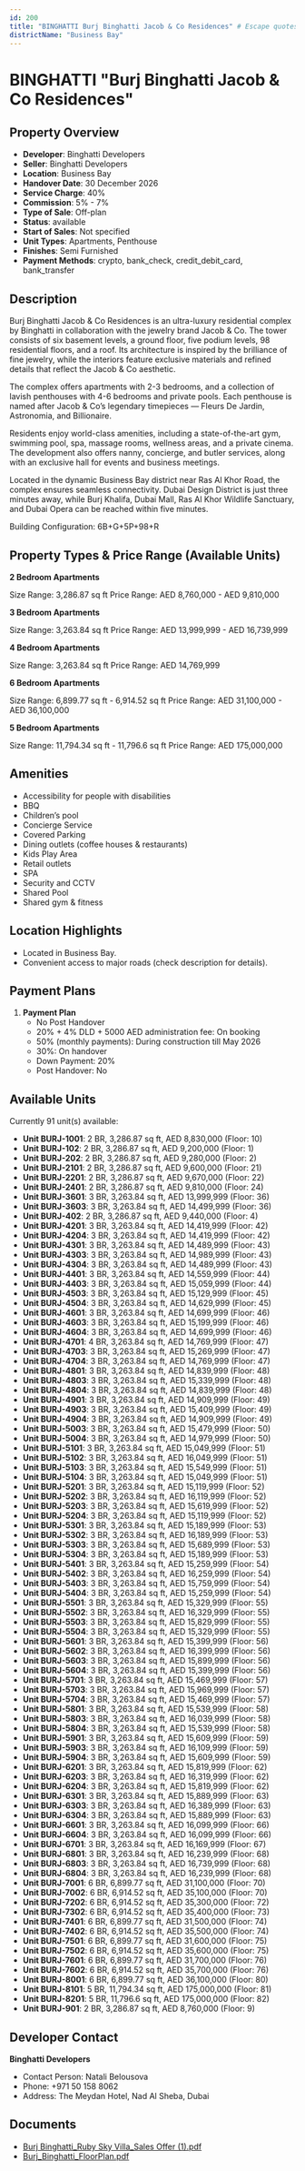 ```yaml
---
id: 200
title: "BINGHATTI Burj Binghatti Jacob & Co Residences" # Escape quotes for YAML string
districtName: "Business Bay"
---
```


# BINGHATTI "Burj Binghatti Jacob & Co Residences"

## Property Overview
- **Developer**: Binghatti Developers
- **Seller**: Binghatti Developers
- **Location**: Business Bay
- **Handover Date**: 30 December 2026
- **Service Charge**: 40%
- **Commission**: 5% - 7%
- **Type of Sale**: Off-plan
- **Status**: available
- **Start of Sales**: Not specified
- **Unit Types**: Apartments, Penthouse
- **Finishes**: Semi Furnished
- **Payment Methods**: crypto, bank_check, credit_debit_card, bank_transfer

## Description
Burj Binghatti Jacob & Co Residences is an ultra-luxury residential complex by Binghatti in collaboration with the jewelry brand Jacob & Co. The tower consists of six basement levels, a ground floor, five podium levels, 98 residential floors, and a roof. Its architecture is inspired by the brilliance of fine jewelry, while the interiors feature exclusive materials and refined details that reflect the Jacob & Co aesthetic.

The complex offers apartments with 2-3 bedrooms, and a collection of lavish penthouses with 4-6 bedrooms and private pools. Each penthouse is named after Jacob & Co’s legendary timepieces — Fleurs De Jardin, Astronomia, and Billionaire.

Residents enjoy world-class amenities, including a state-of-the-art gym, swimming pool, spa, massage rooms, wellness areas, and a private cinema. The development also offers nanny, concierge, and butler services, along with an exclusive hall for events and business meetings.

Located in the dynamic Business Bay district near Ras Al Khor Road, the complex ensures seamless connectivity. Dubai Design District is just three minutes away, while Burj Khalifa, Dubai Mall, Ras Al Khor Wildlife Sanctuary, and Dubai Opera can be reached within five minutes.

Building Configuration: 6B+G+5P+98+R

## Property Types & Price Range (Available Units)
**2 Bedroom Apartments**

Size Range: 3,286.87 sq ft
Price Range: AED 8,760,000 - AED 9,810,000

**3 Bedroom Apartments**

Size Range: 3,263.84 sq ft
Price Range: AED 13,999,999 - AED 16,739,999

**4 Bedroom Apartments**

Size Range: 3,263.84 sq ft
Price Range: AED 14,769,999

**6 Bedroom Apartments**

Size Range: 6,899.77 sq ft - 6,914.52 sq ft
Price Range: AED 31,100,000 - AED 36,100,000

**5 Bedroom Apartments**

Size Range: 11,794.34 sq ft - 11,796.6 sq ft
Price Range: AED 175,000,000

## Amenities
- Accessibility for people with disabilities
- BBQ
- Children’s pool
- Concierge Service
- Covered Parking
- Dining outlets  (coffee houses & restaurants)
- Kids Play Area
- Retail outlets
- SPA
- Security and CCTV
- Shared Pool
- Shared gym & fitness

## Location Highlights
- Located in Business Bay.
- Convenient access to major roads (check description for details).

## Payment Plans
1. **Payment Plan**
   - No Post Handover
   - 20% + 4% DLD + 5000 AED administration fee: On booking
   - 50% (monthly payments): During construction till  May 2026
   - 30%: On handover
   - Down Payment: 20%
   - Post Handover: No

## Available Units
Currently 91 unit(s) available:
- **Unit BURJ-1001**: 2 BR, 3,286.87 sq ft, AED 8,830,000 (Floor: 10)
- **Unit BURJ-102**: 2 BR, 3,286.87 sq ft, AED 9,200,000 (Floor: 1)
- **Unit BURJ-202**: 2 BR, 3,286.87 sq ft, AED 9,280,000 (Floor: 2)
- **Unit BURJ-2101**: 2 BR, 3,286.87 sq ft, AED 9,600,000 (Floor: 21)
- **Unit BURJ-2201**: 2 BR, 3,286.87 sq ft, AED 9,670,000 (Floor: 22)
- **Unit BURJ-2401**: 2 BR, 3,286.87 sq ft, AED 9,810,000 (Floor: 24)
- **Unit BURJ-3601**: 3 BR, 3,263.84 sq ft, AED 13,999,999 (Floor: 36)
- **Unit BURJ-3603**: 3 BR, 3,263.84 sq ft, AED 14,499,999 (Floor: 36)
- **Unit BURJ-402**: 2 BR, 3,286.87 sq ft, AED 9,440,000 (Floor: 4)
- **Unit BURJ-4201**: 3 BR, 3,263.84 sq ft, AED 14,419,999 (Floor: 42)
- **Unit BURJ-4204**: 3 BR, 3,263.84 sq ft, AED 14,419,999 (Floor: 42)
- **Unit BURJ-4301**: 3 BR, 3,263.84 sq ft, AED 14,489,999 (Floor: 43)
- **Unit BURJ-4303**: 3 BR, 3,263.84 sq ft, AED 14,989,999 (Floor: 43)
- **Unit BURJ-4304**: 3 BR, 3,263.84 sq ft, AED 14,489,999 (Floor: 43)
- **Unit BURJ-4401**: 3 BR, 3,263.84 sq ft, AED 14,559,999 (Floor: 44)
- **Unit BURJ-4403**: 3 BR, 3,263.84 sq ft, AED 15,059,999 (Floor: 44)
- **Unit BURJ-4503**: 3 BR, 3,263.84 sq ft, AED 15,129,999 (Floor: 45)
- **Unit BURJ-4504**: 3 BR, 3,263.84 sq ft, AED 14,629,999 (Floor: 45)
- **Unit BURJ-4601**: 3 BR, 3,263.84 sq ft, AED 14,699,999 (Floor: 46)
- **Unit BURJ-4603**: 3 BR, 3,263.84 sq ft, AED 15,199,999 (Floor: 46)
- **Unit BURJ-4604**: 3 BR, 3,263.84 sq ft, AED 14,699,999 (Floor: 46)
- **Unit BURJ-4701**: 4 BR, 3,263.84 sq ft, AED 14,769,999 (Floor: 47)
- **Unit BURJ-4703**: 3 BR, 3,263.84 sq ft, AED 15,269,999 (Floor: 47)
- **Unit BURJ-4704**: 3 BR, 3,263.84 sq ft, AED 14,769,999 (Floor: 47)
- **Unit BURJ-4801**: 3 BR, 3,263.84 sq ft, AED 14,839,999 (Floor: 48)
- **Unit BURJ-4803**: 3 BR, 3,263.84 sq ft, AED 15,339,999 (Floor: 48)
- **Unit BURJ-4804**: 3 BR, 3,263.84 sq ft, AED 14,839,999 (Floor: 48)
- **Unit BURJ-4901**: 3 BR, 3,263.84 sq ft, AED 14,909,999 (Floor: 49)
- **Unit BURJ-4903**: 3 BR, 3,263.84 sq ft, AED 15,409,999 (Floor: 49)
- **Unit BURJ-4904**: 3 BR, 3,263.84 sq ft, AED 14,909,999 (Floor: 49)
- **Unit BURJ-5003**: 3 BR, 3,263.84 sq ft, AED 15,479,999 (Floor: 50)
- **Unit BURJ-5004**: 3 BR, 3,263.84 sq ft, AED 14,979,999 (Floor: 50)
- **Unit BURJ-5101**: 3 BR, 3,263.84 sq ft, AED 15,049,999 (Floor: 51)
- **Unit BURJ-5102**: 3 BR, 3,263.84 sq ft, AED 16,049,999 (Floor: 51)
- **Unit BURJ-5103**: 3 BR, 3,263.84 sq ft, AED 15,549,999 (Floor: 51)
- **Unit BURJ-5104**: 3 BR, 3,263.84 sq ft, AED 15,049,999 (Floor: 51)
- **Unit BURJ-5201**: 3 BR, 3,263.84 sq ft, AED 15,119,999 (Floor: 52)
- **Unit BURJ-5202**: 3 BR, 3,263.84 sq ft, AED 16,119,999 (Floor: 52)
- **Unit BURJ-5203**: 3 BR, 3,263.84 sq ft, AED 15,619,999 (Floor: 52)
- **Unit BURJ-5204**: 3 BR, 3,263.84 sq ft, AED 15,119,999 (Floor: 52)
- **Unit BURJ-5301**: 3 BR, 3,263.84 sq ft, AED 15,189,999 (Floor: 53)
- **Unit BURJ-5302**: 3 BR, 3,263.84 sq ft, AED 16,189,999 (Floor: 53)
- **Unit BURJ-5303**: 3 BR, 3,263.84 sq ft, AED 15,689,999 (Floor: 53)
- **Unit BURJ-5304**: 3 BR, 3,263.84 sq ft, AED 15,189,999 (Floor: 53)
- **Unit BURJ-5401**: 3 BR, 3,263.84 sq ft, AED 15,259,999 (Floor: 54)
- **Unit BURJ-5402**: 3 BR, 3,263.84 sq ft, AED 16,259,999 (Floor: 54)
- **Unit BURJ-5403**: 3 BR, 3,263.84 sq ft, AED 15,759,999 (Floor: 54)
- **Unit BURJ-5404**: 3 BR, 3,263.84 sq ft, AED 15,259,999 (Floor: 54)
- **Unit BURJ-5501**: 3 BR, 3,263.84 sq ft, AED 15,329,999 (Floor: 55)
- **Unit BURJ-5502**: 3 BR, 3,263.84 sq ft, AED 16,329,999 (Floor: 55)
- **Unit BURJ-5503**: 3 BR, 3,263.84 sq ft, AED 15,829,999 (Floor: 55)
- **Unit BURJ-5504**: 3 BR, 3,263.84 sq ft, AED 15,329,999 (Floor: 55)
- **Unit BURJ-5601**: 3 BR, 3,263.84 sq ft, AED 15,399,999 (Floor: 56)
- **Unit BURJ-5602**: 3 BR, 3,263.84 sq ft, AED 16,399,999 (Floor: 56)
- **Unit BURJ-5603**: 3 BR, 3,263.84 sq ft, AED 15,899,999 (Floor: 56)
- **Unit BURJ-5604**: 3 BR, 3,263.84 sq ft, AED 15,399,999 (Floor: 56)
- **Unit BURJ-5701**: 3 BR, 3,263.84 sq ft, AED 15,469,999 (Floor: 57)
- **Unit BURJ-5703**: 3 BR, 3,263.84 sq ft, AED 15,969,999 (Floor: 57)
- **Unit BURJ-5704**: 3 BR, 3,263.84 sq ft, AED 15,469,999 (Floor: 57)
- **Unit BURJ-5801**: 3 BR, 3,263.84 sq ft, AED 15,539,999 (Floor: 58)
- **Unit BURJ-5803**: 3 BR, 3,263.84 sq ft, AED 16,039,999 (Floor: 58)
- **Unit BURJ-5804**: 3 BR, 3,263.84 sq ft, AED 15,539,999 (Floor: 58)
- **Unit BURJ-5901**: 3 BR, 3,263.84 sq ft, AED 15,609,999 (Floor: 59)
- **Unit BURJ-5903**: 3 BR, 3,263.84 sq ft, AED 16,109,999 (Floor: 59)
- **Unit BURJ-5904**: 3 BR, 3,263.84 sq ft, AED 15,609,999 (Floor: 59)
- **Unit BURJ-6201**: 3 BR, 3,263.84 sq ft, AED 15,819,999 (Floor: 62)
- **Unit BURJ-6203**: 3 BR, 3,263.84 sq ft, AED 16,319,999 (Floor: 62)
- **Unit BURJ-6204**: 3 BR, 3,263.84 sq ft, AED 15,819,999 (Floor: 62)
- **Unit BURJ-6301**: 3 BR, 3,263.84 sq ft, AED 15,889,999 (Floor: 63)
- **Unit BURJ-6303**: 3 BR, 3,263.84 sq ft, AED 16,389,999 (Floor: 63)
- **Unit BURJ-6304**: 3 BR, 3,263.84 sq ft, AED 15,889,999 (Floor: 63)
- **Unit BURJ-6601**: 3 BR, 3,263.84 sq ft, AED 16,099,999 (Floor: 66)
- **Unit BURJ-6604**: 3 BR, 3,263.84 sq ft, AED 16,099,999 (Floor: 66)
- **Unit BURJ-6701**: 3 BR, 3,263.84 sq ft, AED 16,169,999 (Floor: 67)
- **Unit BURJ-6801**: 3 BR, 3,263.84 sq ft, AED 16,239,999 (Floor: 68)
- **Unit BURJ-6803**: 3 BR, 3,263.84 sq ft, AED 16,739,999 (Floor: 68)
- **Unit BURJ-6804**: 3 BR, 3,263.84 sq ft, AED 16,239,999 (Floor: 68)
- **Unit BURJ-7001**: 6 BR, 6,899.77 sq ft, AED 31,100,000 (Floor: 70)
- **Unit BURJ-7002**: 6 BR, 6,914.52 sq ft, AED 35,100,000 (Floor: 70)
- **Unit BURJ-7202**: 6 BR, 6,914.52 sq ft, AED 35,300,000 (Floor: 72)
- **Unit BURJ-7302**: 6 BR, 6,914.52 sq ft, AED 35,400,000 (Floor: 73)
- **Unit BURJ-7401**: 6 BR, 6,899.77 sq ft, AED 31,500,000 (Floor: 74)
- **Unit BURJ-7402**: 6 BR, 6,914.52 sq ft, AED 35,500,000 (Floor: 74)
- **Unit BURJ-7501**: 6 BR, 6,899.77 sq ft, AED 31,600,000 (Floor: 75)
- **Unit BURJ-7502**: 6 BR, 6,914.52 sq ft, AED 35,600,000 (Floor: 75)
- **Unit BURJ-7601**: 6 BR, 6,899.77 sq ft, AED 31,700,000 (Floor: 76)
- **Unit BURJ-7602**: 6 BR, 6,914.52 sq ft, AED 35,700,000 (Floor: 76)
- **Unit BURJ-8001**: 6 BR, 6,899.77 sq ft, AED 36,100,000 (Floor: 80)
- **Unit BURJ-8101**: 5 BR, 11,794.34 sq ft, AED 175,000,000 (Floor: 81)
- **Unit BURJ-8201**: 5 BR, 11,796.6 sq ft, AED 175,000,000 (Floor: 82)
- **Unit BURJ-901**: 2 BR, 3,286.87 sq ft, AED 8,760,000 (Floor: 9)

## Developer Contact
**Binghatti Developers**
- Contact Person: Natali Belousova
- Phone: +971 50 158 8062
- Address: The Meydan Hotel, Nad Al Sheba, Dubai

## Documents
- [Burj Binghatti_Ruby Sky Villa_Sales Offer (1).pdf](https://cdn.geniemap.net/2023/06/22/SbPQV8Q621Jbx6E0a1qPwmr85K0cQhJ9SjSAQd2A.pdf)
- [Burj_Binghatti_FloorPlan.pdf](https://cdn.geniemap.net/2023/06/22/LNUhlWSOgULYC5T8wBYTxBvvTZmBXI1ZzvaRSX9J.pdf)
